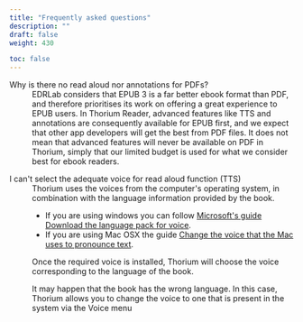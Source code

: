 ```yaml
---
title: "Frequently asked questions"
description: ""
draft: false
weight: 430

toc: false
---
```



  <dl>
    <dt id="PDFsupport">Why is there no read aloud nor annotations for PDFs?
    </dt>
    <dd>EDRLab considers that EPUB 3 is a far better ebook format than PDF, and therefore prioritises its work on offering a great experience to EPUB users. In Thorium Reader, advanced features like TTS and annotations are consequently available for EPUB first, and we expect that other app developers will get the best from PDF files. It does not mean that advanced features will never be available on PDF in Thorium, simply that our limited budget is used for what we consider best for ebook readers.
    </dd>
  </dl>  

  <dl>
    <dt id="TTSvoices">I can't select the adequate voice for read aloud function (TTS)</dt>
    <dd>Thorium uses the voices from the computer's operating system, in combination with the language information provided by the book.

* If you are using windows you can follow [Microsoft's guide Download the language pack for voice](https://support.microsoft.com/en-us/windows/download-language-pack-for-speech-24d06ef3-ca09-ddcc-70a0-63606fd16394). 
* If you are using Mac OSX the guide [Change the voice that the Mac uses to pronounce text](https://support.apple.com/guide/mac-help/change-the-voice-your-mac-uses-to-speak-text-mchlp2290/mac).

Once the required voice is installed, Thorium will choose the voice corresponding to the language of the book.

It may happen that the book has the wrong language. In this case, Thorium allows you to change the voice to one that is present in the system via the Voice menu
    </dd>
  </dl>
